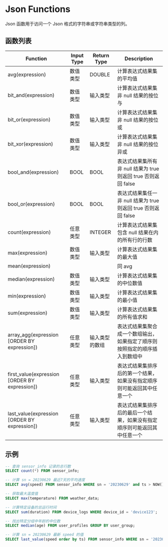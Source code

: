 # Json Functions

Json 函数用于访问一个 Json 格式的字符串或字符串类型的列。

## 函数列表

| Function          | Input Type                           | Return Type                          | Description                               |
| ----------------- | ------------------------------------ | ------------------------------------ | ------------------------------------------------------------------------------ |
| avg(expression)         | 数值类型 | DOUBLE   | 计算表达式结果集的平均值 |
| bit\_and(expression)    | 数值类型 | 输入类型 | 计算表达式结果集非 null 结果的按位与 |
| bit\_or(expression)     | 数值类型 | 输入类型 | 计算表达式结果集非 null 结果的按位或 |
| bit\_xor(expression)    | 数值类型 | 输入类型 | 计算表达式结果集非 null 结果的按位异或 |
| bool\_and(expression)   | BOOL     | BOOL     | 表达式结果集所有非 null 结果为 true 则返回 true 否则返回 false |
| bool\_or(expression)    | BOOL     | BOOL     | 表达式结果集任一非 null 结果为 true 则返回 true 否则返回 false |
| count(expression)       | 任意类型 | INTEGER  | 计算表达式结果集包含 null 结果在内的所有行的行数 |
| max(expression)         | 数值类型 | 输入类型 | 计算表达式结果集的最大值 |
| mean(expression)        |          |          | 同 avg |
| median(expression)      | 数值类型 | 输入类型 | 计算表达式结果集的中位数值 |
| min(expression)         | 数值类型 | 输入类型 | 计算表达式结果集的最小值 |
| sum(expression)         | 数值类型 | 输入类型 | 计算表达式结果集的所有值求和 |
| array\_agg(expression [ORDER BY expression])    | 任意类型 | 输入类型的数组 | 表达式结果集聚合成一个数组输出，如果指定了顺序则按照指定的顺序插入到数组中 |
| first\_value(expression [ORDER BY expression])  | 任意类型 | 输入类型 | 表达式结果集排序后的第一个结果，如果没有指定顺序则可能返回其中任意一个 |
| last\_value(expression [ORDER BY expression])   | 任意类型 | 输入类型 | 表达式结果集排序后的最后一个结果，如果没有指定顺序则可能返回其中任意一个 |

## 示例

```SQL
-- 查询 sensor_info 记录的总行数
SELECT count(*) FROM sensor_info;

-- 计算 sn = 20230629 最近7天的平均速度
SELECT avg(speed) FROM sensor_info WHERE sn = '20230629' and ts > NOW() - interval 7 day;

-- 获取最大温度值
SELECT max(temperature) FROM weather_data;

-- 计算特定设备的总运行时间
SELECT sum(duration) FROM device_logs WHERE device_id = 'device123';

-- 找出特定分组中年龄的中位数
SELECT median(age) FROM user_profiles GROUP BY user_group;

-- 计算 sn = 20230629 最新 speed 的值
SELECT last_value(speed order by ts) FROM sensor_info WHERE sn = '20230629' ;
```
